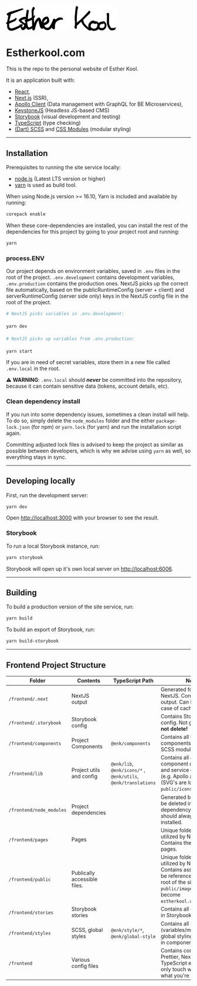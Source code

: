 <img src="frontend/public/icons/estherkool.svg" width="300" alt="Esther Kool Signature" />

# Estherkool.com

This is the repo to the personal website of Esther Kool.

It is an application built with:

- [React](https://reactjs.org/),
- [Next.js](https://nextjs.org/) (SSR),
- [Apollo Client](https://www.apollographql.com/apollo-client) (Data management with GraphQL for BE Microservices),
- [KeystoneJS](https://keystonejs.com/) (Headless JS-based CMS)
- [Storybook](https://storybook.js.org/) (visual development and testing)
- [TypeScript](https://www.typescriptlang.org/) (type checking)
- [(Dart) SCSS](https://sass-lang.com/) and [CSS Modules](https://github.com/css-modules/css-modules) (modular styling)

---

## Installation

Prerequisites to running the site service locally:

- [node.js](https://nodejs.org/en/) (Latest LTS version or higher)
- [yarn](https://yarnpkg.com/) is used as build tool.

When using Node.js version >= 16.10, Yarn is included and available by running:

```bash
corepack enable
```

When these core-dependencies are installed, you can install the rest of the dependencies for this project by going to your project root and running:

```bash
yarn
```

### process.ENV

Our project depends on environment variables, saved in `.env` files in the root of the project. `.env.development` contains development variables, `.env.production` contains the production ones. NextJS picks up the correct file automatically, based on the publicRuntimeConfig (server + client) and serverRuntimeConfig (server side only) keys in the NextJS config file in the root of the project.

```bash
# NextJS picks variables in .env.development:

yarn dev

# NextJS picks up variables from .env.production:

yarn start
```

If you are in need of secret variables, store them in a new file called `.env.local` in the root.

⚠️ **WARNING**: `.env.local` should _**never**_ be committed into the repository, because it can contain sensitive data (tokens, account details, etc).

### Clean dependency install

If you run into some dependency issues, sometimes a clean install will help. To do so, simply delete the `node_modules` folder and the either `package-lock.json` (for npm) or `yarn.lock` (for yarn) and run the installation script again.

Committing adjusted lock files is advised to keep the project as similar as possible between developers, which is why we advise using `yarn` as well, so everything stays in sync.

---

## Developing locally

First, run the development server:

```bash
yarn dev
```

Open [http://localhost:3000](http://localhost:3000) with your browser to see the result.

### Storybook

To run a local Storybook instance, run:

```bash
yarn storybook
```

Storybook will open up it's own local server on [http://localhost:6006](http://localhost:6006).

---

## Building

To build a production version of the site service, run:

```bash
yarn build
```

To build an export of Storybook, run:

```bash
yarn build-storybook
```

---

## Frontend Project Structure

| Folder           | Contents                     | TypeScript Path            | Notes                                                                                                                                                             |
| ---------------- | ---------------------------- | -------------------------- | ----------------------------------------------------------------------------------------------------------------------------------------------------------------- |
| `/frontend/.next`         | NextJS output                |                            | Generated folder by NextJS. Contains site output. Can be deleted in case of caching issues.                                                                       |
| `/frontend/.storybook`    | Storybook config             |                            | Contains Storybook config. Not generated, **do not delete!**                                                                                                      |
| `/frontend/components`    | Project Components           | `@enk/components`          | Contains all React components including SCSS modules.                                                                                                             |
| `/frontend/lib`           | Project utils and config     | `@enk/lib`, `@enk/icons/*` , `@enk/utils`, `@enk/translations`| Contains all JS util files, component data mocks, and service connection (e.g. Apollo and) configs. (SVG's are located in `public/icons`)              |
| `/frontend/node_modules`  | Project dependencies         |                            | Generated by node. Can be deleted in case of dependency issues, but should always be re-installed.                                                                |
| `/frontend/pages`         | Pages                        |                            | Unique folder name utilized by NextJS. Contains the platform's pages.                                                                                             |
| `/frontend/public`        | Publically accessible files. |                            | Unique folder name utilized by NextJS. Contains assets that can be referenced from the root of the site (e.g. `public/image.jpg` would become `estherkool.com/image.jpg`) |
| `/frontend/stories`       | Storybook stories            |                            | Contains all stories shown in Storybook.                                                                                                                          |
| `/frontend/styles`        | SCSS, global styles          | `@enk/style/*`, `@enk/global-style`        | Contains all SCSS config (variables/mixins etc) and global styling not defined in components.                                                                     |
| `/frontend`           | Various config files         |                            | Contains config for GitLab, Prettier, NextJS, i18n, TypeScript etc. Basically: only touch when you know what you're doing.                          |